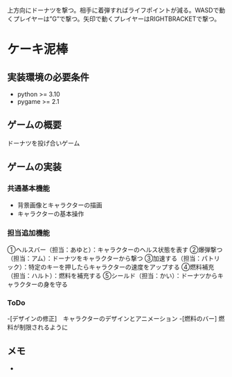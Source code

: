 上方向にドーナツを撃つ。相手に着弾すればライフポイントが減る。WASDで動くプレイヤーは”G”で撃つ。矢印で動くプレイヤーはRIGHTBRACKETで撃つ。
# ケーキ泥棒

## 実装環境の必要条件
* python >= 3.10
* pygame >= 2.1

## ゲームの概要
ドーナツを投げ合いゲーム

## ゲームの実装
### 共通基本機能
* 背景画像とキャラクターの描画
* キャラクターの基本操作

### 担当追加機能
①ヘルスバー（担当：あゆと）：キャラクターのヘルス状態を表す
②爆弾撃つ（担当：アム）：ドーナツをキャラクターから撃つ
③加速する（担当：パトリック）：特定のキーを押したらキャラクターの速度をアップする
④燃料補充（担当：ハルト）：燃料を補充する
⑤シールド（担当：かい）：ドーナツからキャラクターの身を守る

### ToDo
-[デザインの修正]　キャラクターのデザインとアニメーション
-[燃料のバー] 燃料が制限されるように

## メモ
*
